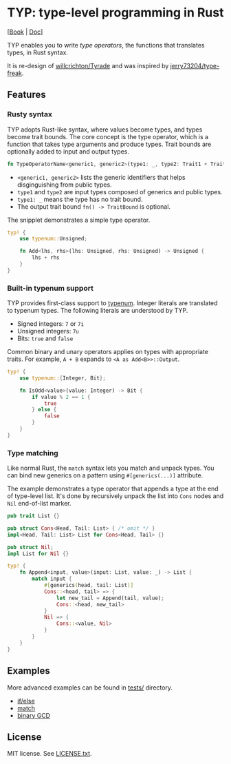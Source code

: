 # TYP: type-level programming in Rust

[[Book](https://github.com/jerry73204/typ-book/) | [Doc](https://docs.rs/typ)]

TYP enables you to write _type operators_, the functions that translates types, in Rust syntax.

It is re-design of [willcrichton/Tyrade](https://github.com/willcrichton/tyrade) and was inspired by [jerry73204/type-freak](https://github.com/jerry73204/rust-type-freak).

## Features

### Rusty syntax

TYP adopts Rust-like syntax, where values become types, and types become trait bounds. The core concept is the type operator, which is a function that takes type arguments and produce types. Trait bounds are optionally added to input and output types.

```rust
fn TypeOperatorName<generic1, generic2>(type1: _, type2: Trait1 + Trait2) -> TraitBound { ... }
```

- `<generic1, generic2>` lists the generic identifiers that helps disginguishing from public types.
- `type1` and `type2` are input types composed of generics and public types.
- `type1: _` means the type has no trait bound.
- The output trait bound `fn() -> TraitBound` is optional.


The snipplet demonstrates a simple type operator.

```rust
typ! {
    use typenum::Unsigned;

    fn Add<lhs, rhs>(lhs: Unsigned, rhs: Unsigned) -> Unsigned {
        lhs + rhs
    }
}
```

### Built-in typenum support

TYP provides first-class support to [typenum](https://github.com/paholg/typenum). Integer literals are translated to typenum types. The following literals are understood by TYP.

- Signed integers: `7` or `7i`
- Unsigned integers: `7u`
- Bits: `true` and `false`

Common binary and unary operators applies on types with appropriate traits. For example, `A + B` expands to `<A as Add<B>>::Output`.

```rust
typ! {
    use typenum::{Integer, Bit};

    fn IsOdd<value>(value: Integer) -> Bit {
        if value % 2 == 1 {
            true
        } else {
            false
        }
    }
}
```

### Type matching

Like normal Rust, the `match` syntax lets you match and unpack types. You can bind new generics on a pattern using `#[generics(...)]` attribute.

The example demonstrates a type operator that appends a type at the end of type-level list. It's done by recursively unpack the list into `Cons` nodes and `Nil` end-of-list marker.

```rust
pub trait List {}

pub struct Cons<Head, Tail: List> { /* omit */ }
impl<Head, Tail: List> List for Cons<Head, Tail> {}

pub struct Nil;
impl List for Nil {}

typ! {
    fn Append<input, value>(input: List, value: _) -> List {
        match input {
            #[generics(head, tail: List)]
            Cons::<head, tail> => {
                let new_tail = Append(tail, value);
                Cons::<head, new_tail>
            }
            Nil => {
                Cons::<value, Nil>
            }
        }
    }
}

```

## Examples

More advanced examples can be found in [tests/](tests) directory.

- [if/else](tests/macro/if_.rs)
- [match](tests/macro/match_.rs)
- [binary GCD](tests/macro/recursion.rs)

## License

MIT license. See [LICENSE.txt](LICENSE.txt).
